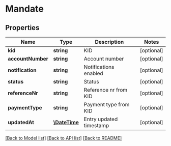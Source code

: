 # Mandate

## Properties
Name | Type | Description | Notes
------------ | ------------- | ------------- | -------------
**kid** | **string** | KID | [optional] 
**accountNumber** | **string** | Account number | [optional] 
**notification** | **string** | Notifications enabled | [optional] 
**status** | **string** | Status | [optional] 
**referenceNr** | **string** | Reference nr from KID | [optional] 
**paymentType** | **string** | Payment type from KID | [optional] 
**updatedAt** | [**\DateTime**](\DateTime.md) | Entry updated timestamp | [optional] 

[[Back to Model list]](../README.md#documentation-for-models) [[Back to API list]](../README.md#documentation-for-api-endpoints) [[Back to README]](../README.md)


